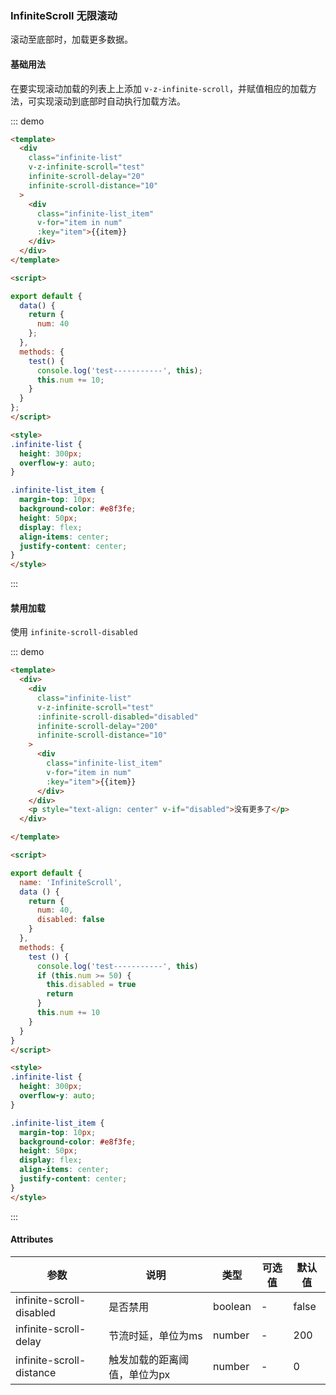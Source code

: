 

### InfiniteScroll 无限滚动
滚动至底部时，加载更多数据。

#### 基础用法
在要实现滚动加载的列表上上添加 `v-z-infinite-scroll`，并赋值相应的加载方法，可实现滚动到底部时自动执行加载方法。

::: demo
```html
<template>
  <div
    class="infinite-list"
    v-z-infinite-scroll="test"
    infinite-scroll-delay="20"
    infinite-scroll-distance="10"
  >
    <div
      class="infinite-list_item"
      v-for="item in num"
      :key="item">{{item}}
    </div>
  </div>
</template>

<script>

export default {
  data() {
    return {
      num: 40
    };
  },
  methods: {
    test() {
      console.log('test-----------', this);
      this.num += 10;
    }
  }
};
</script>

<style>
.infinite-list {
  height: 300px;
  overflow-y: auto;
}

.infinite-list_item {
  margin-top: 10px;
  background-color: #e8f3fe;
  height: 50px;
  display: flex;
  align-items: center;
  justify-content: center;
}
</style>
```
:::

#### 禁用加载
使用 `infinite-scroll-disabled`

::: demo
```html
<template>
  <div>
    <div
      class="infinite-list"
      v-z-infinite-scroll="test"
      :infinite-scroll-disabled="disabled"
      infinite-scroll-delay="200"
      infinite-scroll-distance="10"
    >
      <div
        class="infinite-list_item"
        v-for="item in num"
        :key="item">{{item}}
      </div>
    </div>
    <p style="text-align: center" v-if="disabled">没有更多了</p>
  </div>

</template>

<script>

export default {
  name: 'InfiniteScroll',
  data () {
    return {
      num: 40,
      disabled: false
    }
  },
  methods: {
    test () {
      console.log('test-----------', this)
      if (this.num >= 50) {
        this.disabled = true
        return
      }
      this.num += 10
    }
  }
}
</script>

<style>
.infinite-list {
  height: 300px;
  overflow-y: auto;
}

.infinite-list_item {
  margin-top: 10px;
  background-color: #e8f3fe;
  height: 50px;
  display: flex;
  align-items: center;
  justify-content: center;
}
</style>
```
:::


#### Attributes

| 参数           | 说明                           | 类型      | 可选值                               | 默认值  |
| -------------- | ------------------------------ | --------- | ------------------------------------ | ------- |
| infinite-scroll-disabled | 是否禁用           | boolean      | - |false |
| infinite-scroll-delay   | 节流时延，单位为ms   | number       |   - |200   |
| infinite-scroll-distance| 触发加载的距离阈值，单位为px | number   |- |0 |

